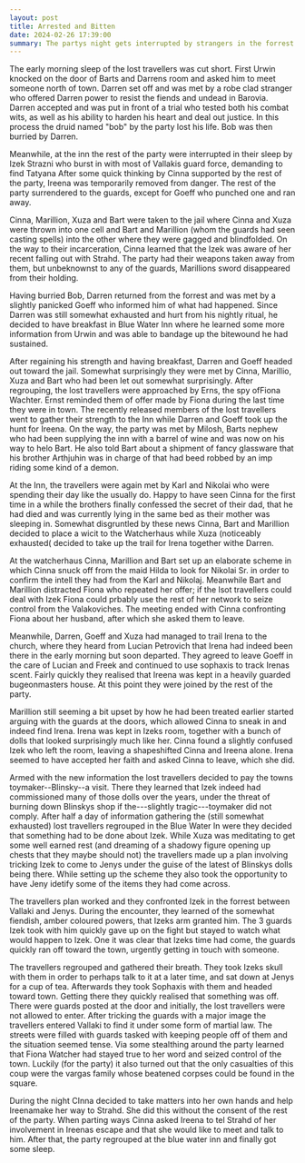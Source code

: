 ```yaml
---
layout: post
title: Arrested and Bitten
date: 2024-02-26 17:39:00
summary: The partys night gets interrupted by strangers in the forrest and guards of the town
---
```


The early morning sleep of the lost travellers was cut short. First Urwin knocked on the door of Barts and Darrens room and asked him to meet someone north of town.
Darren set off and was met by a robe clad stranger who offered Darren power to resist the fiends and undead in Barovia. Darren accepted and was put in front of a trial who tested both his combat wits, as well as his ability to harden his heart and deal out justice. In this process the druid named "bob" by the party lost his life. Bob was then burried by Darren.

Meanwhile, at the inn the rest of the party were interrupted in their sleep by Izek Strazni who burst in with most of Vallakis guard force, demanding to find Tatyana
After some quick thinking by Cinna supported by the rest of the party, Ireena was temporarily removed from danger. The rest of the party surrendered to the guards, except for Goeff who punched one and ran away.

Cinna, Marillion, Xuza and Bart were taken to the jail where Cinna and Xuza were thrown into one cell and Bart and Marillion (whom the guards had seen casting spells) into the other where they were gagged and blindfolded. On the way to their incarceration, Cinna learned that the Izek was aware of her recent falling out with Strahd. The party had their weapons taken away from them, but unbeknownst to any of the guards, Marillions sword disappeared from their holding.

Having burried Bob, Darren returned from the forrest and was met by a slightly panicked Goeff who informed him of what had happened. Since Darren was still somewhat exhausted and hurt from his nightly ritual, he decided to have breakfast in Blue Water Inn where he learned some more information from Urwin and was able to bandage up the bitewound he had sustained.

After regaining his strength and having breakfast, Darren and Goeff headed out toward the jail. Somewhat surprisingly they were met by Cinna, Marillio, Xuza and Bart who had been let out somewhat surprisingly. After regrouping, the lost travellers were approached by Erns, the spy ofFiona Wachter. Ernst reminded them of offer made by Fiona during the last time they were in town. The recently released members of the lost travellers went to gather their strength to the Inn while Darren and Goeff took up the hunt for Ireena. On the way, the party was met by Milosh, Barts nephew who had been supplying the inn with a barrel of wine and was now on his way to helo Bart. He also told Bart about a shipment of fancy glassware that his brother Arthjuhin was in charge of that had beed robbed by an imp riding some kind of a demon.

At the Inn, the travellers were again met by Karl and Nikolai who were spending their day like the usually do. Happy to have seen Cinna for the first time in a while the brothers finally confessed the secret of their dad, that he had died and was currently lying in the same bed as their mother was sleeping in. Somewhat disgruntled by these news Cinna, Bart and Marillion decided to place a wicit to the Watcherhaus while Xuza (noticeably exhausted( decided to take up the trail for Irena together withe Darren.

At the watcherhaus Cinna, Marillion and Bart set up an elaborate scheme in which Cinna snuck off from the maid Hilda to look for Nikolai Sr. in order to confirm the intell they had from the Karl and Nikolaj. Meanwhile Bart and Marillion distracted Fiona who repeated her offer; if the lsot travellers could deal with Izek Fiona could prbably use the rest of her network to seize control from the Valakoviches. The meeting ended with Cinna confronting Fiona about her husband, after which she asked them to leave.

Meanwhile, Darren, Goeff and Xuza had managed to trail Irena to the church, where they heard from Lucian Petrovich that Irena had indeed been there in the early morning but soon departed. They agreed to leave Goeff in the care of Lucian and Freek and continued to use sophaxis to track Irenas scent. Fairly quickly they realised that Ireena was kept in a heavily guarded bugeonmasters house. At this point they were joined by the rest of the party.

Marillion still seeming a bit upset by how he had been treated earlier started arguing with the guards at the doors, which allowed Cinna to sneak in and indeed find Irena. Irena was kept in Izeks room, together with a bunch of dolls that looked surprisingly much like her. Cinna found a slightly confused Izek who left the room, leaving a shapeshifted Cinna and Ireena alone. Irena seemed to have accepted her faith and asked Cinna to leave, which she did.

Armed with the new information the lost travellers decided to pay the towns toymaker--Blinsky--a visit. There they learned that Izek indeed had commissioned many of those dolls over the years, under the threat of burning down Blinskys shop if the---slightly tragic---toymaker did not comply.
After half a day of information gathering the (still somewhat exhausted) lost travellers regrouped in the Blue Water In were they decided that something had to be done about Izek. While Xuza was meditating to get some well earned rest (and dreaming of a shadowy figure opening up chests that they maybe should not) the travellers made up a plan involving tricking Izek to come to Jenys under the guise of the latest of Blinskys dolls being there.
While setting up the scheme they also took the opportunity to have Jeny idetify some of the items they had come across.

The travellers plan worked and they confronted Izek in the forrest between Vallaki and Jenys. During the encounter, they learned of the somewhat fiendish, amber coloured powers, that Izeks arm granted him. The 3 guards Izek took with him quickly gave up on the fight but stayed to watch what would happen to Izek. One it was clear that Izeks time had come, the guards quickly ran off toward the town, urgently getting in touch with someone.

The travellers regrouped and gathered their breath. They took Izeks skull with them in order to perhaps talk to it at a later time, and sat down at Jenys for a cup of tea. Afterwards they took Sophaxis with them and headed toward town. Getting there they quickly realised that something was off. There were guards posted at the door and initially, the lost travellers were not allowed to enter. After tricking the guards with a major image the travellers entered Vallaki to find it under some form of martial law. The streets were filled with guards tasked with keeping people off of them and the situation seemed tense. Via some stealthing around the party learned that Fiona Watcher had stayed true to her word and seized control of the town. Luckily (for the party) it also turned out that the only casualties of this coup were the vargas family whose beatened corpses could be found in the square.

During the night CInna decided to take matters into her own hands and help Ireenamake her way to Strahd. She did this without the consent of the rest of the party. When parting ways Cinna asked Ireena to tel Strahd of her involvement in Ireenas escape and that she would like to meet and talk to him.
After that, the party regrouped at the blue water inn and finally got some sleep.
